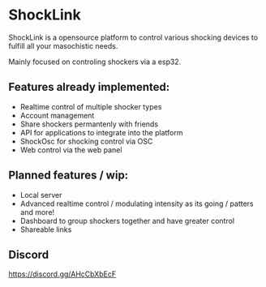 # ShockLink
ShockLink is a opensource platform to control various shocking devices to fulfill all your masochistic needs.

Mainly focused on controling shockers via a esp32.

## Features already implemented:
+ Realtime control of multiple shocker types
+ Account management
+ Share shockers permantenly with friends
+ API for applications to integrate into the platform
+ ShockOsc for shocking control via OSC
+ Web control via the web panel

## Planned features / wip:
+ Local server
+ Advanced realtime control / modulating intensity as its going / patters and more!
+ Dashboard to group shockers together and have greater control
+ Shareable links

## Discord
https://discord.gg/AHcCbXbEcF
